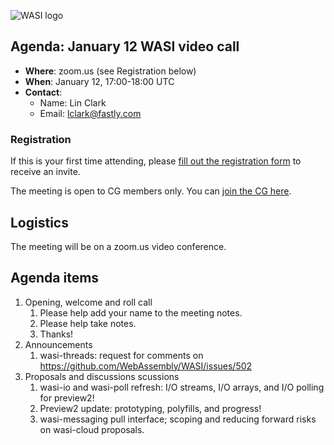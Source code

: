 ![WASI logo](https://raw.githubusercontent.com/WebAssembly/WASI/main/WASI.png)

## Agenda: January 12 WASI video call

- **Where**: zoom.us (see Registration below)
- **When**: January 12, 17:00-18:00 UTC
- **Contact**:
  - Name: Lin Clark
  - Email: lclark@fastly.com

### Registration

If this is your first time attending, please [fill out the registration form](https://docs.google.com/forms/d/e/1FAIpQLSdpO6Lp2L_dZ2_oiDgzjKx7pb7s2YYHjeSIyfHWZZGSKoZKWQ/viewform?usp=sf_link) to receive an invite.

The meeting is open to CG members only. You can [join the CG here](https://www.w3.org/community/webassembly/).

## Logistics

The meeting will be on a zoom.us video conference.

## Agenda items

1. Opening, welcome and roll call
    1. Please help add your name to the meeting notes.
    1. Please help take notes.
    1. Thanks!
1. Announcements
    1. wasi-threads: request for comments on https://github.com/WebAssembly/WASI/issues/502
1. Proposals and discussions
scussions
    1. wasi-io and wasi-poll refresh: I/O streams, I/O arrays, and I/O polling for preview2!
    1. Preview2 update: prototyping, polyfills, and progress!
    2. wasi-messaging pull interface; scoping and reducing forward risks on wasi-cloud proposals.
